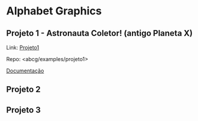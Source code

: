 # Alphabet Graphics

## Projeto 1 - Astronauta Coletor! (antigo Planeta X)

Link: [Projeto1](https://alphabetgraphics.github.io/AlphabetGraphics/projeto1/helloworld.html)

Repo: <abcg/examples/projeto1>

[Documentação](https://alphabetgraphics.github.io/AlphabetGraphics/projeto1/)

## Projeto 2


## Projeto 3